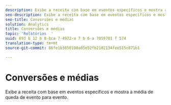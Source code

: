 ```yaml
---
description: Exibe a receita com base em eventos específicos e mostra a média de queda de evento para evento.
seo-description: Exibe a receita com base em eventos específicos e mostra a média de queda de evento para evento.
seo-title: Conversões e médias
solution: Analytics
title: Conversões e médias
topic: 'Relatórios  '
uuid: 693 b 12 b 8-bca 7-4972-a 7 b 6-a 7059701 f 574
translation-type: tm+mt
source-git-commit: 86fe1b3650100a05e52fb2102134fee515c871b1

---
```



# Conversões e médias

Exibe a receita com base em eventos específicos e mostra a média de queda de evento para evento.

